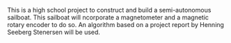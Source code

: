This is a high school project to construct and build a semi-autonomous sailboat. This sailboat will ncorporate a magnetometer and a magnetic rotary encoder to do so. An algorithm based on a project report by Henning Seeberg Stenersen will be used.